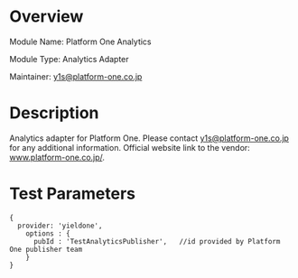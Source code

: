 # Overview
Module Name: Platform One Analytics

Module Type: Analytics Adapter

Maintainer: y1s@platform-one.co.jp

# Description

Analytics adapter for Platform One. Please contact y1s@platform-one.co.jp for any additional information. Official website link to the vendor: www.platform-one.co.jp/.

# Test Parameters

```
{
  provider: 'yieldone',
    options : {
      pubId : 'TestAnalyticsPublisher',   //id provided by Platform One publisher team
    }
}
```